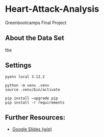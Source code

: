 # Heart-Attack-Analysis
Greenbootcamps Final Project

## About the Data Set
tba

## Settings
````
pyenv local 3.12.2

python -m venv .venv
source .venv/bin/activate

pip install —upgrade pip
pip install -r requirements 
````

## Further Resources:
* [Google Slides (wip)](https://docs.google.com/presentation/d/1uMFEZdCA6hIJjV67vovKkaMjGuhj_OPVMb3OzyiL16A/edit?usp=sharing)
